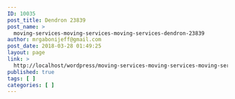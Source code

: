 ```yaml
---
ID: 10035
post_title: Dendron 23839
post_name: >
  moving-services-moving-services-moving-services-dendron-23839
author: mrgabonijeff@gmail.com
post_date: 2018-03-28 01:49:25
layout: page
link: >
  http://localhost/wordpress/moving-services-moving-services-moving-services-dendron-23839/
published: true
tags: [ ]
categories: [ ]
---
```

